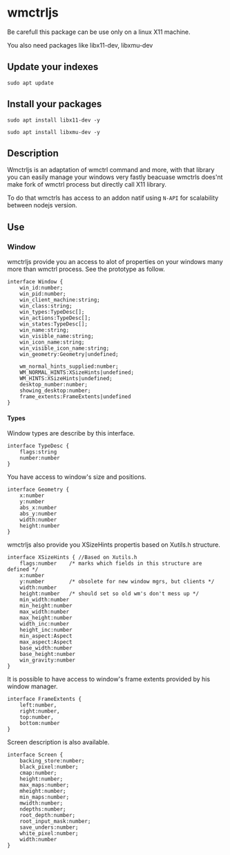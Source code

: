 # wmctrljs

Be carefull this package can be use only on a linux X11 machine.

You also need packages like libx11-dev, libxmu-dev

## Update your indexes
`sudo apt update`

## Install your packages
`sudo apt install libx11-dev -y`

`sudo apt install libxmu-dev -y`


## Description
Wmctrljs is an adaptation of wmctrl command and more, with that library you can easily manage your windows very fastly beacuase wmctrls does'nt make fork of wmctrl process but directly call X11 library.

To do that wmctrls has access to an addon natif using `N-API` for scalability between nodejs version.


## Use

### Window

wmctrljs provide you an access to alot of properties on your windows many more than wmctrl process.
See the prototype as follow.
```TS
interface Window {
    win_id:number;
    win_pid:number;
    win_client_machine:string;
    win_class:string;
    win_types:TypeDesc[];
    win_actions:TypeDesc[];
    win_states:TypeDesc[];
    win_name:string;
    win_visible_name:string;
    win_icon_name:string;
    win_visible_icon_name:string;
    win_geometry:Geometry|undefined;

    wm_normal_hints_supplied:number;
    WM_NORMAL_HINTS:XSizeHints|undefined;
    WM_HINTS:XSizeHints|undefined;
    desktop_number:number;
    showing_desktop:number;
    frame_extents:FrameExtents|undefined
}
```

#### Types

Window types are describe by this interface.
```TS
interface TypeDesc {
    flags:string
    number:number
}
```

You have access to window's size and positions.
```TS
interface Geometry {
    x:number
    y:number
    abs_x:number
    abs_y:number
    width:number
    height:number
}
```
wmctrljs also provide you XSizeHints propertis based on Xutils.h structure.

```TS 
interface XSizeHints { //Based on Xutils.h
    flags:number	/* marks which fields in this structure are defined */
    x:number
    y:number		/* obsolete for new window mgrs, but clients */
    width:number
    height:number	/* should set so old wm's don't mess up */
    min_width:number
    min_height:number
    max_width:number
    max_height:number
    width_inc:number
    height_inc:number
    min_aspect:Aspect 
    max_aspect:Aspect
    base_width:number
    base_height:number
    win_gravity:number
}
```

It is possible to have access to window's frame extents provided by his window manager.

```TS
interface FrameExtents {
    left:number,
    right:number,
    top:number,
    bottom:number
}
```

Screen description is also available.
```TS
interface Screen {
    backing_store:number;
    black_pixel:number;
    cmap:number;
    height:number;
    max_maps:number;
    mheight:number;
    min_maps:number;
    mwidth:number;
    ndepths:number;
    root_depth:number;
    root_input_mask:number;
    save_unders:number;
    white_pixel:number;
    width:number
}
```